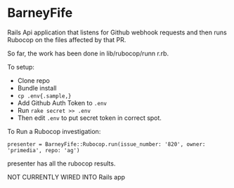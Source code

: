 # BarneyFife

Rails Api application that listens for Github webhook requests and then runs Rubocop on the files affected by that PR.

So far, the work has been done in lib/rubocop/runn r.rb.

To setup:

* Clone repo
* Bundle install
* `cp .env{.sample,}`
* Add Github Auth Token to `.env`
* Run `rake secret >> .env`
* Then edit `.env` to put secret token in correct spot.

To Run a Rubocop investigation:

`presenter = BarneyFife::Rubocop.run(issue_number: '820', owner: 'primedia', repo: 'ag')`

presenter has all the rubocop results.

NOT CURRENTLY WIRED INTO Rails app
